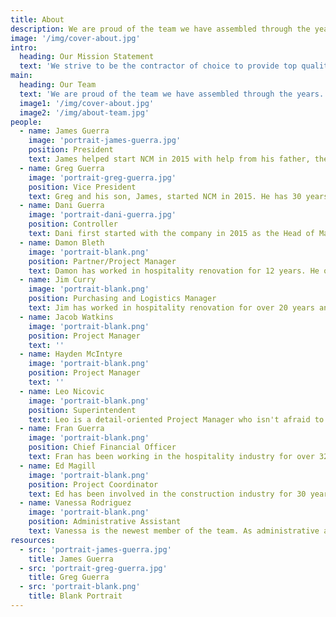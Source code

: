 ```yaml
---
title: About
description: We are proud of the team we have assembled through the years. Please take a moment to meet us.
image: '/img/cover-about.jpg'
intro: 
  heading: Our Mission Statement
  text: 'We strive to be the contractor of choice to provide top quality and professional work in a timely manner to the hospitality industry while still being fair to both the client and the subcontractor.'
main:
  heading: Our Team
  text: 'We are proud of the team we have assembled through the years. There is a trust that has developed between our company, clients, subcontractors, and core team. Please take a moment to meet us.'
  image1: '/img/cover-about.jpg'
  image2: '/img/about-team.jpg'
people:
  - name: James Guerra
    image: 'portrait-james-guerra.jpg'
    position: President
    text: James helped start NCM in 2015 with help from his father, the vice president. When not working, he enjoys spending time with friends and family, along with playing the guitar.
  - name: Greg Guerra
    image: 'portrait-greg-guerra.jpg'
    position: Vice President
    text: Greg and his son, James, started NCM in 2015. He has 30 years of experience with hotel renovations across the nation and has continuously delivered top quality service. When not working, he enjoys going on adventures with his wife and kids.
  - name: Dani Guerra
    image: 'portrait-dani-guerra.jpg'
    position: Controller
    text: Dani first started with the company in 2015 as the Head of Marketing and has learned and grown with the company to get to the position she is in today. She has previous experience with account management and finances. When Danielle is not working, she enjoys spending time with friends and reading.
  - name: Damon Bleth
    image: 'portrait-blank.png'
    position: Partner/Project Manager
    text: Damon has worked in hospitality renovation for 12 years. He owns a tile installation company and has acted as a hybrid of subcontractor and project engineer on many significant projects. Damon is the state qualifier for NCM in California and a business partner. From hands-on in the field to project set-up and coordination, he monitors the operations of the entire company. 
  - name: Jim Curry
    image: 'portrait-blank.png'
    position: Purchasing and Logistics Manager
    text: Jim has worked in hospitality renovation for over 20 years and in the construction industry for over 32 years as a carpenter, superintendent, project manager, and logistics manager and controller. Jim oversees the budget, orders and tracks incoming materials, coordinates travel and housing of the crews, and oversees project accounting.
  - name: Jacob Watkins
    image: 'portrait-blank.png'
    position: Project Manager
    text: ''
  - name: Hayden McIntyre
    image: 'portrait-blank.png'
    position: Project Manager
    text: ''
  - name: Leo Nicovic
    image: 'portrait-blank.png'
    position: Superintendent
    text: Leo is a detail-oriented Project Manager who isn't afraid to get his hands dirty. A custom painter by trade, Leo is equally talented applying custom finishes as he is directing the work. Leo excels on projects that require close coordination with hotel operations where a schedule is measured in hours, not days. Leo has owned his own paint company for years but jumps on board with us, as we need, to assist in sizeable projects. Leo has a knack for landing nearly anywhere in the United States and immediately being an incredible source of manpower, supplies, and subcontractors for any of our jobs.
  - name: Fran Guerra
    image: 'portrait-blank.png'
    position: Chief Financial Officer
    text: Fran has been working in the hospitality industry for over 32 years. She brings a wealth of knowledge and experience.
  - name: Ed Magill
    image: 'portrait-blank.png'
    position: Project Coordinator
    text: Ed has been involved in the construction industry for 30 years. Primarily focused on finishing and punch programs, Ed has an eye for detail that brings the quality of finish to the next level. As a project coordinator, Ed demands the same quality from anyone under his command to ensure the highest quality product for the owner.
  - name: Vanessa Rodriguez
    image: 'portrait-blank.png'
    position: Administrative Assistant
    text: Vanessa is the newest member of the team. As administrative assistant, Olivia performs a wide variety of jobs. She has a background in small business management and makes a wonderful addition to the company.
resources:
  - src: 'portrait-james-guerra.jpg' 
    title: James Guerra
  - src: 'portrait-greg-guerra.jpg'
    title: Greg Guerra
  - src: 'portrait-blank.png'
    title: Blank Portrait
---
```

